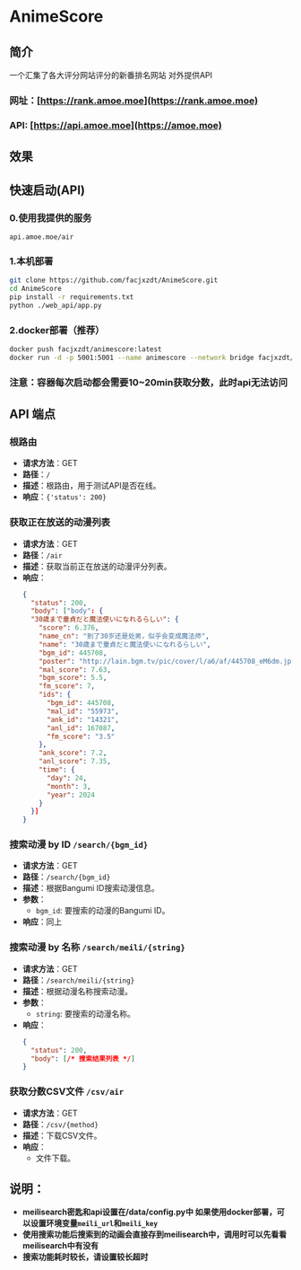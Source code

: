 # AnimeScore

## 简介

一个汇集了各大评分网站评分的新番排名网站
对外提供API

### 网址：[https://rank.amoe.moe](https://rank.amoe.moe)
### API: [https://api.amoe.moe](https://amoe.moe)

## 效果

## 快速启动(API)

### 0.使用我提供的服务
```
api.amoe.moe/air
```

### 1.本机部署

```bash
git clone https://github.com/facjxzdt/AnimeScore.git
cd AnimeScore
pip install -r requirements.txt
python ./web_api/app.py
```
### 2.docker部署（推荐）

```bash
docker push facjxzdt/animescore:latest
docker run -d -p 5001:5001 --name animescore --network bridge facjxzdt/animescore
```
### 注意：容器每次启动都会需要10~20min获取分数，此时api无法访问

## API 端点

### 根路由

- **请求方法**：GET
- **路径**：`/`
- **描述**：根路由，用于测试API是否在线。
- **响应**：`{'status': 200}`

### 获取正在放送的动漫列表

- **请求方法**：GET
- **路径**：`/air`
- **描述**：获取当前正在放送的动漫评分列表。
- **响应**：
  ```json
  {
    "status": 200,
    "body": ["body": {
    "30歳まで童貞だと魔法使いになれるらしい": {
      "score": 6.376,
      "name_cn": "到了30岁还是处男，似乎会变成魔法师",
      "name": "30歳まで童貞だと魔法使いになれるらしい",
      "bgm_id": 445708,
      "poster": "http://lain.bgm.tv/pic/cover/l/a6/af/445708_eM6dm.jpg",
      "mal_score": 7.63,
      "bgm_score": 5.5,
      "fm_score": 7,
      "ids": {
        "bgm_id": 445708,
        "mal_id": "55973",
        "ank_id": "14321",
        "anl_id": 167087,
        "fm_score": "3.5"
      },
      "ank_score": 7.2,
      "anl_score": 7.35,
      "time": {
        "day": 24,
        "month": 3,
        "year": 2024
      }
    }]
  }


### 搜索动漫 by ID `/search/{bgm_id}`

- **请求方法**：GET
- **路径**：`/search/{bgm_id}`
- **描述**：根据Bangumi ID搜索动漫信息。
- **参数**：
  - `bgm_id`: 要搜索的动漫的Bangumi ID。
- **响应**：同上

### 搜索动漫 by 名称 `/search/meili/{string}`

- **请求方法**：GET
- **路径**：`/search/meili/{string}`
- **描述**：根据动漫名称搜索动漫。
- **参数**：
  - `string`: 要搜索的动漫名称。
- **响应**：
  ```json
  {
    "status": 200,
    "body": [/* 搜索结果列表 */]
  }
  ```

### 获取分数CSV文件 `/csv/air`

- **请求方法**：GET
- **路径**：`/csv/{method}`
- **描述**：下载CSV文件。
- **响应**：
  - 文件下载。

## 说明：
- **meilisearch密匙和api设置在/data/config.py中 如果使用docker部署，可以设置环境变量`meili_url`和`meili_key`**
- **使用搜索功能后搜索到的动画会直接存到meilisearch中，调用时可以先看看meilisearch中有没有**
- **搜索功能耗时较长，请设置较长超时**
